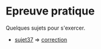 # Epreuve pratique
Quelques sujets pour s'exercer.  

* [sujet37](37.ipynb) => [correction](37-correction.ipynb)
